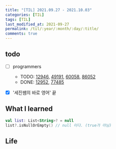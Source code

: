```yaml
---
title: "[TIL] 2021.09.27 - 2021.10.03"
categories: [TIL]
tags: [TIL]
last_modified_at: 2021-09-27
permalink: /til/:year/:month/:day/:title/
comments: true
---
```


## todo

- [ ] programmers

  - TODO: [12946](https://programmers.co.kr/learn/courses/30/lessons/12946), [49191](https://programmers.co.kr/learn/courses/30/lessons/49191), [60058](https://programmers.co.kr/learn/courses/30/lessons/60058), [86052](https://programmers.co.kr/learn/courses/30/lessons/86052)
  - DONE: [12952](https://programmers.co.kr/learn/courses/30/lessons/12952), [77485](https://programmers.co.kr/learn/courses/30/lessons/77485)

- [x] '세진쌤의 바로 영어' 끝

## What I learned

```kotlin
val list: List<String>? = null
list?.isNullOrEmpty() // null 이다. (true가 아님)
```

## Life
